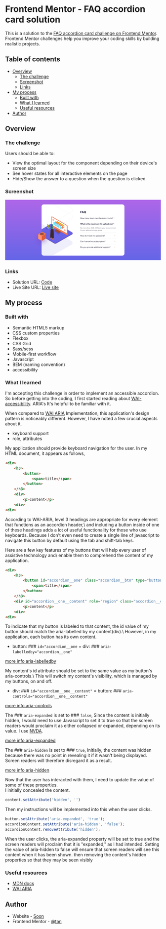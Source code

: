 # Frontend Mentor - FAQ accordion card solution

This is a solution to the [FAQ accordion card challenge on Frontend Mentor](https://www.frontendmentor.io/challenges/faq-accordion-card-XlyjD0Oam). Frontend Mentor challenges help you improve your coding skills by building realistic projects. 

## Table of contents

- [Overview](#overview)
  - [The challenge](#the-challenge)
  - [Screenshot](#screenshot)
  - [Links](#links)
- [My process](#my-process)
  - [Built with](#built-with)
  - [What I learned](#what-i-learned)
  - [Useful resources](#useful-resources)
- [Author](#author)



## Overview

### The challenge

Users should be able to:

- View the optimal layout for the component depending on their device's screen size
- See hover states for all interactive elements on the page
- Hide/Show the answer to a question when the question is clicked

### Screenshot

![](./screenshot/screenshot.png)


### Links

- Solution URL: [Code](https://github.com/tan911/FAQ-accordion-app)
- Live Site URL: [Live site](https://tan911.github.io/FAQ-accordion-app/)

## My process

### Built with

- Semantic HTML5 markup
- CSS custom properties
- Flexbox
- CSS Grid
- Sass/scss
- Mobile-first workflow
- Javascript
- BEM (naming convention)
- accessibility


### What I learned

I'm accepting this challenge in order to implement an accessible accordion. So before getting into the coding, I first started reading about [WAI-accessibility](https://www.w3.org/WAI/). ARIA's It's helpful to be familiar with it.


When compared to [WAI ARIA](https://www.w3.org/WAI/ARIA/apg/example-index/accordion/accordion) Implementation, this application's design pattern is noticeably different. However, I have noted a few crucial aspects about it.

- keyboard support
- role, attributes

My application should provide keyboard navigation for the user. In my HTML document, it appears as follows,
```html
<div>
    <h3>
        <button>
            <span>title</span>
        </button>
    </h3>
    <div>
        <p>content</p>
    <div>
<div>
```
According to WAI-ARIA, level 3 headings are appropriate for every element that functions as an accordion header,\ and including a button inside of one of these headings adds a lot of useful functionality for those who use keyboards. Because I don't even need to create a single line of javascript to navigate this button by default using the tab and shift-tab keys.

Here are a few key features of my buttons that will help every user of assistive technology and\ enable them to comprehend the content of my application.
```html
<div>
    <h3>
        <button id="accordion__one" class="accordion__btn" type="button" aria-expanded="false" aria-controls="accordion__one__content">
            <span>title</span>
        </button>
    </h3>
    <div id="accordion__one__content" role="region" class="accordion__content" aria-hidden="true" aria-labelledby="accordion__one">
        <p>content</p>
    <div>
<div>
```
To indicate that my button is labeled to that content, the id value of my button should match the aria-labelled by my content(div).\ However, in my application, each button has its own content.
- button: ### `id="accordion__one`  =  div: ### `aria-labelledby="accordion__one"`

[more info aria-labelledby](https://developer.mozilla.org/en-US/docs/Web/Accessibility/ARIA/Attributes/aria-labelledby)

My content's id attribute should be set to the same value as my button's aria-controls.\ This will switch my content's visibility, which is managed by my buttons, on and off.
- div: ### `id="accordion__one__content"` = button: ### `aria-controls="accordion__one__content"`

[more info aria-controls](https://developer.mozilla.org/en-US/docs/Web/Accessibility/ARIA/Attributes/aria-controls)

The ### `aria-expanded` is set to ### `false`, Since the content is initially hidden, I would need to use Javascript to set it to true so that the screen readers would proclaim it as either collapsed or expanded, depending on its value. I use [NVDA](https://www.nvaccess.org/). 

[more info aria-expanded](https://developer.mozilla.org/en-US/docs/Web/Accessibility/ARIA/Attributes/aria-expanded)

The ### `aria-hidden` is set to ### `true`, Initially, the content was hidden because there was no point in revealing it if it wasn't being displayed. Screen readers will therefore disregard it as a result.

[more info aria-hidden](https://developer.mozilla.org/en-US/docs/Web/Accessibility/ARIA/Attributes/aria-hidden)

Now that the user has interacted with them, I need to update the value of some of these properties.\
I initially concealed the content.
```js
content.setAttribute('hidden', '')
```

Then my instructions will be implemented into this when the user clicks.
```js
button.setAttribute('aria-expanded', 'true');
accordionContent.setAttribute('aria-hidden', 'false');
accordionContent.removeAttribute('hidden');
```
When the user clicks, the aria-expanded property will be set to true and the screen readers will proclaim that it is "expanded," as I had intended.
Setting the value of aria-hidden to false will ensure that screen readers will see this content when it has been shown.
then removing the content's hidden properties so that they may be seen visibly

### Useful resources

- [MDN docs](https://developer.mozilla.org/en-US/) 
- [WAI ARIA](https://www.w3.org/WAI/standards-guidelines/aria/) 


## Author

- Website - [Soon]()
- Frontend Mentor - [@tan](https://www.frontendmentor.io/profile/tan911)
